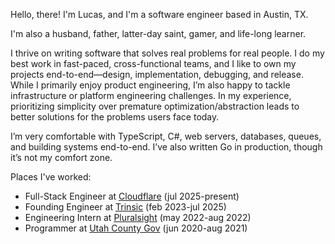 Hello, there! I'm Lucas, and I'm a software engineer based in Austin, TX.

I'm also a husband, father, latter-day saint, gamer, and life-long learner.

I thrive on writing software that solves real problems for real people. I do my best work in fast-paced, cross-functional teams, and I like to own my projects end-to-end—design, implementation, debugging, and release. While I primarily enjoy product engineering, I’m also happy to tackle infrastructure or platform engineering challenges. In my experience, prioritizing simplicity over premature optimization/abstraction leads to better solutions for the problems users face today.

I’m very comfortable with TypeScript, C#, web servers, databases, queues, and building systems end-to-end. I’ve also written Go in production, though it’s not my comfort zone.

Places I've worked:

- Full-Stack Engineer at [Cloudflare](https://www.cloudflare.com) (jul 2025-present)
- Founding Engineer at [Trinsic](https://trinsic.id/) (feb 2023-jul 2025)
- Engineering Intern at [Pluralsight](https://www.pluralsight.com/) (may 2022-aug 2022)
- Programmer at [Utah County Gov](https://www.utahcounty.gov/) (jun 2020-aug 2021)
